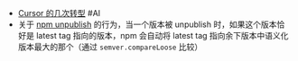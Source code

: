 - [Cursor 的几次转型](https://x.com/forrestzh_/status/1865993516373172609) #AI
- 关于 [npm unpublish](https://github.com/npm/cli/blob/latest/workspaces/libnpmpublish/lib/unpublish.js#L81-L83) 的行为，当一个版本被 unpublish 时，如果这个版本恰好是 latest tag 指向的版本，npm 会自动将 latest tag 指向余下版本中语义化版本最大的那个（通过 `semver.compareLoose` 比较）